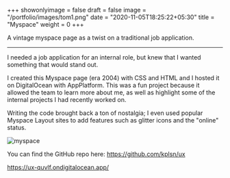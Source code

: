 +++
showonlyimage = false
draft = false
image = "/portfolio/images/tom1.png"
date = "2020-11-05T18:25:22+05:30"
title = "Myspace"
weight = 0
+++

A vintage myspace page as a twist on a traditional job application.
<!--more-->
---
I needed a job application for an internal role, but knew that I wanted something that would stand out.

I created this Myspace page (era 2004) with CSS and HTML and I hosted it on DigitalOcean with AppPlatform. This was a fun project because it allowed the team to learn more about me, as well as highlight some of the internal projects I had recently worked on.

Writing the code brought back a ton of nostalgia; I even used popular Myspace Layout sites to add features such as glitter icons and the "online" status.

![myspace](/portfolio/images/myspaceapp.png)

You can find the GitHub repo here: https://github.com/kplsn/ux


https://ux-quvlf.ondigitalocean.app/